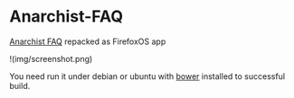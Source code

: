 # Anarchist-FAQ
[Anarchist FAQ](http://anarchism.pageabode.com/afaq/index.html) repacked as FirefoxOS app

!(img/screenshot.png)

You need run it under debian or ubuntu with [bower](http://bower.io/) installed to successful build.


